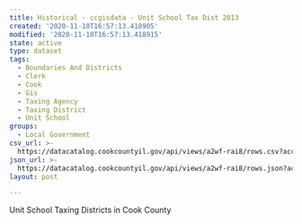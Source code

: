 ```yaml
---
title: Historical - ccgisdata - Unit School Tax Dist 2013
created: '2020-11-10T16:57:13.418905'
modified: '2020-11-10T16:57:13.418915'
state: active
type: dataset
tags:
  - Boundaries And Districts
  - Clerk
  - Cook
  - Gis
  - Taxing Agency
  - Taxing District
  - Unit School
groups:
  - Local Government
csv_url: >-
  https://datacatalog.cookcountyil.gov/api/views/a2wf-rai8/rows.csv?accessType=DOWNLOAD
json_url: >-
  https://datacatalog.cookcountyil.gov/api/views/a2wf-rai8/rows.json?accessType=DOWNLOAD
layout: post

---
```

Unit School Taxing Districts in Cook County
